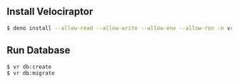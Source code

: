 ## Install Velociraptor

```sh
$ deno install --allow-read --allow-write --allow-env --allow-run -n vr https://deno.land/x/velociraptor/cli.ts
```

## Run Database

```sh
$ vr db:create
$ vr db:migrate
```